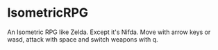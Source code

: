 # IsometricRPG
An Isometric RPG like Zelda. Except it's Nifda.
Move with arrow keys or wasd, attack with space and switch weapons with q.
